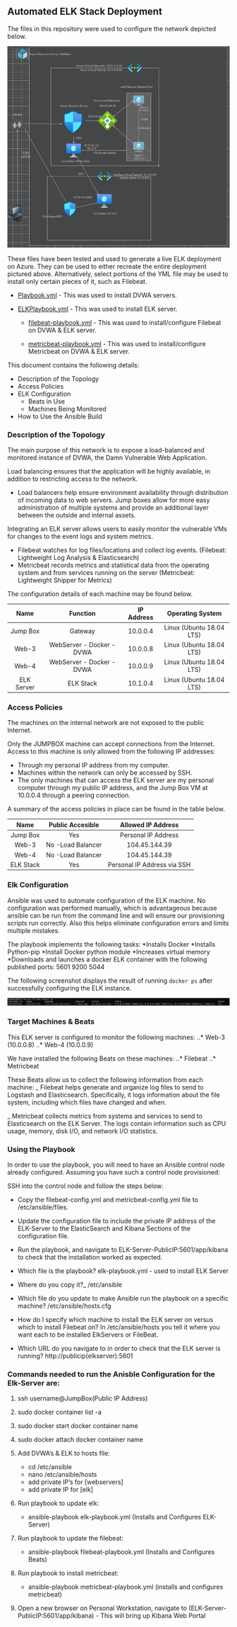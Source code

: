## Automated ELK Stack Deployment

The files in this repository were used to configure the network depicted below.

![alt-text](https://github.com/Juan-byte-megabyte/Rice-CS-Boot/blob/b30a5f320ea4391d163a0a4fa31f5c5f475363ef/Diagrams/Azure%20Network%20Diagram.png)

These files have been tested and used to generate a live ELK deployment on Azure. They can be used to either recreate the entire deployment pictured above. Alternatively, select portions of the YML file may be used to install only certain pieces of it, such as Filebeat.

- [Playbook.yml](https://github.com/Juan-byte-megabyte/Rice-CS-Boot/blob/17982617cc1420008dd4c0606ac58d5850b1f925/Ansible/my%20firstplaybook.yml) - This was used to install DVWA servers.

- [ELKPlaybook.yml](https://github.com/Juan-byte-megabyte/Rice-CS-Boot/blob/20f797142e8605fbe55ef66cf221e0617f2edbb9/Ansible/Install%20ELK.yml) - This was used to install ELK server.

   - [filebeat-playbook.yml](https://github.com/Juan-byte-megabyte/Rice-CS-Boot/blob/20f797142e8605fbe55ef66cf221e0617f2edbb9/Ansible/install%20filebeat.yml) - This was used to install/configure Filebeat on DVWA & ELK server.

   - [metricbeat-playbook.yml](https://github.com/Juan-byte-megabyte/Rice-CS-Boot/blob/20f797142e8605fbe55ef66cf221e0617f2edbb9/Ansible/install%20metricbeat.yml) - This was used to install/configure Metricbeat on DVWA & ELK server.
  
This document contains the following details:
- Description of the Topology
- Access Policies
- ELK Configuration
  - Beats in Use
  - Machines Being Monitored
- How to Use the Ansible Build


### Description of the Topology

The main purpose of this network is to expose a load-balanced and monitored instance of DVWA, the Damn Vulnerable Web Application.

Load balancing ensures that the application will be highly available, in addition to restricting access to the network.
- Load balancers help ensure environment availability through distribution of incoming data to web servers. Jump boxes allow for more easy administration of multiple systems and provide an additional layer between the outside and internal assets.

Integrating an ELK server allows users to easily monitor the vulnerable VMs for changes to the event logs and system metrics.
- Filebeat watches for log files/locations and collect log events. (Filebeat: Lightweight Log Analysis & Elasticsearch)
- Metricbeat records metrics and statistical data from the operating system and from services running on the server (Metricbeat: Lightweight Shipper for Metrics)

The configuration details of each machine may be found below.

|    Name    |          Function         | IP Address |   Operating System       |
|:----------:|:-------------------------:|:----------:|:--------------------:    |
| Jump Box   | Gateway                   | 10.0.0.4   | Linux (Ubuntu 18.04 LTS) |
| Web-3      | WebServer - Docker - DVWA | 10.0.0.8   | Linux (Ubuntu 18.04 LTS) |
| Web-4      | WebServer - Docker - DVWA | 10.0.0.9   | Linux (Ubuntu 18.04 LTS) |
| ELK Server | ELK Stack                 | 10.1.0.4   | Linux (Ubuntu 18.04 LTS) |


### Access Policies

The machines on the internal network are not exposed to the public Internet. 

Only the JUMPBOX machine can accept connections from the Internet. Access to this machine is only allowed from the following IP addresses:
- Through my personal IP address from my computer.
- Machines within the network can only be accessed by SSH.
- The only machines that can access the ELK server are my personal computer through my public IP address, 
  and the Jump Box VM at 10.0.0.4 through a peering connection.

A summary of the access policies in place can be found in the table below.

|    Name   |  Public Accesible |      Allowed IP Address     |
|:---------:|:-----------------:|:---------------------------:|
| Jump Box  | Yes               |     Personal IP Address     |
| Web-3     | No -Load Balancer |        104.45.144.39        |
| Web-4     | No -Load Balancer |        104.45.144.39        |
| ELK Stack | Yes               | Personal IP Address via SSH |

### Elk Configuration

Ansible was used to automate configuration of the ELK machine. No configuration was performed manually, which is advantageous because ansible can be run
from the command line and will ensure our provisioning scripts run correctly. Also this helps eliminate configuration errors and limits multiple mistakes.

The playbook implements the following tasks:
*Installs Docker
*Installs Python-pip
*Install Docker python module
*Increases virtual memory
*Downloads and launches a docker ELK container with the following published ports: 5601 9200 5044


The following screenshot displays the result of running `docker ps` after successfully configuring the ELK instance.

![alt-text](https://github.com/Juan-byte-megabyte/Rice-CS-Boot/blob/20f797142e8605fbe55ef66cf221e0617f2edbb9/Diagrams/Elk%20sudo%20docker%20ps.png)

### Target Machines & Beats
This ELK server is configured to monitor the following machines:
..*	Web-3 (10.0.0.8)
..*	Web-4 (10.0.0.9)

We have installed the following Beats on these machines:
..* Filebeat
..* Metricbeat

These Beats allow us to collect the following information from each machine:
_ Filebeat helps generate and organize log files to send to Logstash and Elasticsearch. Specifically, it logs information about the file system, including which files have changed and when.

_ Metricbeat collects metrics from systems and services to send to Elasticsearch on the ELK Server. The logs contain information such as CPU usage, memory, disk I/O, and network I/O statistics.


### Using the Playbook
In order to use the playbook, you will need to have an Ansible control node already configured. Assuming you have such a control node provisioned: 

SSH into the control node and follow the steps below:
- Copy the filebeat-config.yml and metricbeat-config.yml file to /etc/ansible/files.
- Update the configuration file to include the private IP address of the ELK-Server to the ElasticSearch and Kibana Sections of the configuration file.
- Run the playbook, and navigate to ELK-Server-PublicIP:5601/app/kibana to check that the installation worked as expected.

- Which file is the playbook? 
  elk-playbook.yml - used to install ELK Server
- Where do you copy it?_
  /etc/ansible 
- Which file do you update to make Ansible run the playbook on a specific machine?
  /etc/ansible/hosts.cfg
- How do I specify which machine to install the ELK server on versus which to install Filebeat on?
  In /etc/ansible/hosts you tell it where you want each to be installed ElkServers or FileBeat.
- Which URL do you navigate to in order to check that the ELK server is running?
  http://publicip(elkserver):5601
 

### Commands needed to run the Anisble Configuration for the Elk-Server are:

1. ssh username@JumpBox(Public IP Address)

2. sudo docker container list -a

3. sudo docker start docker container name

4. sudo docker attach docker container name

5. Add DVWA’s & ELK to hosts file:
   - cd /etc/ansible
   - nano /etc/ansible/hosts
   - add private IP’s for [webservers]
   - add private IP for [elk]

6. Run playbook to update elk:
   - ansible-playbook elk-playbook.yml (Installs and Configures ELK-Server)

7. Run playbook to update the filebeat:
   - ansible-playbook filebeat-playbook.yml (Installs and Configures Beats)

8. Run playbook to install metricbeat:
   - ansible-playbook metricbeat-playbook.yml (installs and configures metricbeat)

9. Open a new browser on Personal Workstation, navigate to (ELK-Server-PublicIP:5601/app/kibana) - This will bring up Kibana Web Portal
